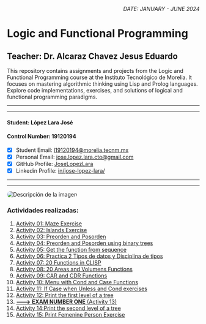 <p style="text-align: right;"><em>DATE: JANUARY - JUNE 2024</em></p>

# **Logic and Functional Programming**

## Teacher: Dr. Alcaraz Chavez Jesus Eduardo

This repository contains assignments and projects from the Logic and Functional Programming course at the Instituto Tecnológico de Morelia. It focuses on mastering algorithmic thinking using Lisp and Prolog languages. Explore code implementations, exercises, and solutions of logical and functional programming paradigms.

_______________________________________________________
_______________________________________________________

#### Student: López Lara José

#### Control Number: 19120194

* [x] Student Email: <l19120194@morelia.tecnm.mx>
* [x] Personal Email: <jose.lopez.lara.cto@gmail.com>
* [x] GitHub Profile: [JoseLopezLara](https://github.com/JoseLopezLara)
* [x] Linkedin Profile: [in/jose-lopez-lara/](https://www.linkedin.com/in/jose-lopez-lara/) 

_______________________________________________________
_______________________________________________________

<img src="https://jcubic.pl/img/lisp-alien.png" alt="Descripción de la imagen" style="border-radius: 40px;">

### Actividades realizadas:

01. [Activity 01: Maze Exercise](01_Maze/README.md)
02. [Activity 02: Islands Exercise](02_Island/README.md)
03. [Activity 03: Preorden and Posorden](03_preorden_postorden_expresions/README.md)
04. [Activity 04: Preorden and Posorden using binary trees](04_tree_binary_evaluation/README.md)
05. [Activity 05: Get the function from sequence](05_sequences/README.md)
06. [Activity 06: Practica 2 Tipos de datos y Disciplina de tipos](06_Practica_2_Tipos_y_Disciplina_Datos/README.md)
07. [Activity 07: 20 Functions in CLISP](07_20FuncionesCLSIP/README.md)
08. [Activity 08: 20 Areas and Volumens Functions](08_AreasYVolumenes/README.md)
09. [Activity 09: CAR and CDR Functions](09_CarAndCdrFunctions/README.md)
10. [Activity 10: Menu with Cond and Case Functions](10_MenuAreasYVolumenes/README.md)
11. [Activity 11: If Case when Unless and Cond exercises](11_IfCaseWhenUnlessCond/README.md)
12. [Activity 12: Print the first level of a tree](12_PrintFirstTree/README.md)
13. [**--->** **EXAM NUMBER ONE** (Activity 13)](13_Exam1/README.md)
14. [Activity 14:Print the second level of a tree](14_PrintSecondLevelTree/README.md)
15. [Activity 15: Print Femenine Person Exercise](15_PrintFemeninePersonsExercise/README.md)